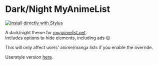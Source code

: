 # Dark/Night MyAnimeList
[![Install directly with Stylus](https://img.shields.io/badge/Install%20directly%20with-Stylus-238b8b.svg)](https://raw.githubusercontent.com/cicerakes/DarkNight-MyAnimeList/master/DarkNightMAL.user.css)

A dark/night theme for [myanimelist.net](myanimelist.net).  
Includes options to hide elements, including ads :wink:

This will only affect users' anime/manga lists if you enable the override.

Userstyle version [here](https://userstyles.org/styles/120493/dark-night-myanimelist).

